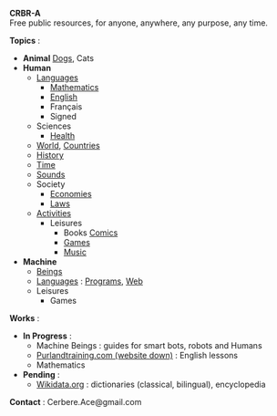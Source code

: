 **CRBR-A**  
Free public resources, for anyone, anywhere, any purpose, any time.  

**Topics** :  
+ **Animal**
  [Dogs](https://github.com/CRBR-A/AnimalDogs),
  Cats  
+ **Human**  
  + [Languages](https://github.com/CRBR-A/HumanLanguages)
    - [Mathematics](https://github.com/CRBR-A/HumanLanguagesMathematics)  
    - [English](https://github.com/CRBR-A/HumanLanguagesEnglish)  
    - Français  
    - Signed  
  + Sciences  
    - [Health](https://github.com/CRBR-A/HumanSciencesHealth)  
  + [World](https://github.com/CRBR-A/HumanWorld),
    [Countries](https://github.com/CRBR-A/HumanWorldCountries)  
  + [History](https://github.com/CRBR-A/HumanHistory)  
  + [Time](https://github.com/CRBR-A/HumanTime)  
  + [Sounds](https://github.com/CRBR-A/HumanSounds)  
  + Society  
     - [Economies](https://github.com/CRBR-A/HumanActivitiesEconomies)  
     - [Laws](https://github.com/CRBR-A/HumanLaws)  
  + [Activities](https://github.com/CRBR-A/HumanActivities)  
    + Leisures
      - Books
        [Comics](https://github.com/CRBR-A/HumanLeisuresBooksComics)  
      - [Games](https://github.com/CRBR-A/HumanLeisuresGames)  
      - [Music](https://github.com/CRBR-A/HumanLeisuresMusic)  
+ **Machine**  
  + [Beings](https://github.com/CRBR-A/MachineBeings)  
  + [Languages](https://github.com/CRBR-A/MachineLanguages) : 
    [Programs](https://github.com/CRBR-A/MachinePrograms), 
    [Web](https://github.com/CRBR-A/MachineProgramsWeb)  
  + Leisures  
    - Games  
  
**Works** :  
+ **In Progress** :   
  - Machine Beings : guides for smart bots, robots and Humans  
  - [Purlandtraining.com (website down)](https://purlandtraining.com/) : English lessons  
  - Mathematics  
+ **Pending** :  
  - [Wikidata.org](https://www.wikidata.org/) : dictionaries (classical, bilingual), encyclopedia  
  
**Contact** : 
<code><!-- &#x20; --></code>&#x43;&#x65;&#x72;&#x62;&#x65;&#x72;&#x65;<span><!-- &#x40; --></span>&#x2E;&#x41;&#x63;&#x65;<span><!-- &#x40; --></span>&#x40;&#x67;&#x6D;&#x61;<span><!-- &#x40; --></span>&#x69;<span><!-- &#x40; --></span>&#x6C;&#x2E;&#x63;&#x6F;&#x6D;<code><!-- &#x20; --></code>  
